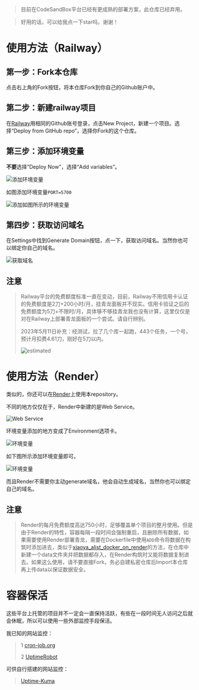 >目前在CodeSandBox平台已经有更成熟的部署方案，此仓库已经弃用。

>好用的话，可以给我点一下star吗，谢谢！

# 使用方法（Railway）
## 第一步：Fork本仓库

点击右上角的Fork按钮，将本仓库Fork到你自己的Github账户中。

## 第二步：新建railway项目

在[Railway](https://railway.app/dashboard)用相同的Github账号登录，点击New Project，新建一个项目。选择“Deploy from GitHub repo”，选择你Fork的这个仓库。

## 第三步：添加环境变量

**不要**选择“Deploy Now”，选择“Add variables”。

![添加环境变量](/pic/variables.png)

如图添加环境变量`PORT=5700`

![添加如图所示的环境变量](/pic/variables2.png)

## 第四步：获取访问域名

在Settings中找到Generate Domain按钮，点一下，获取访问域名。当然你也可以绑定你自己的域名。

![获取域名](/pic/Domain.png)

## 注意
>Railway平台的免费额度标准一直在变动，目前，Railway不用信用卡认证的免费额度是2刀+200小时/月，挂青龙面板并不现实。信用卡验证之后的免费额度为5刀+不限时/月，具体够不够挂青龙我也没有计算，这里仅仅是对在Railway上部署青龙面板的一个尝试。请自行辨别。
>
>2023年5月11日补充：经测试，拉了几个库一起跑，443个任务，一个号，预计月扣费4.61刀，刚好在5刀以内。
>
>![estimated](/pic/railway_estimated.png)

# 使用方法（Render）

类似的，你还可以在[Render](https://dashboard.render.com/)上使用本repository。

不同的地方仅仅在于，Render中新建的是Web Service。

![Web Service](/pic/webservice.png)

环境变量添加的地方变成了Environment选项卡。

![环境变量](/pic/environment1.png)

如下图所示添加环境变量即可。

![环境变量](/pic/environment2.png)

而且Render不需要你主动generate域名，他会自动生成域名，当然你也可以绑定自己的域名。

## 注意
>Render的每月免费额度高达750小时，足够覆盖单个项目的整月使用。但是由于Render的特性，容器每隔一段时间会强制重启，且删除所有数据，如果需要使用Render部署青龙，需要在Dockerfile中使用`ADD`命令将数据在构筑时添加进去，类似于[xiaoya_alist_docker_on_render](https://github.com/k0baya/xiaoya_alist_docker_on_render/blob/main/Dockerfile)的方法，在仓库中新建一个data文件夹并把数据都存入，在Render构筑时又能将数据复制进去。如果这么使用，请不要直接Fork，务必自建私密仓库后Import本仓库再上传data以保证数据安全。

# 容器保活

这些平台上托管的项目并不一定会一直保持活跃，有些在一段时间无人访问之后就会休眠，所以可以使用一些外部监控手段保活。

我已知的网站监控：
>1 [cron-job.org](https://console.cron-job.org)
>
>2 [UptimeRobot](https://uptimerobot.com/)

可供自行搭建的网站监控：
>[Uptime-Kuma](https://github.com/louislam/uptime-kuma)
